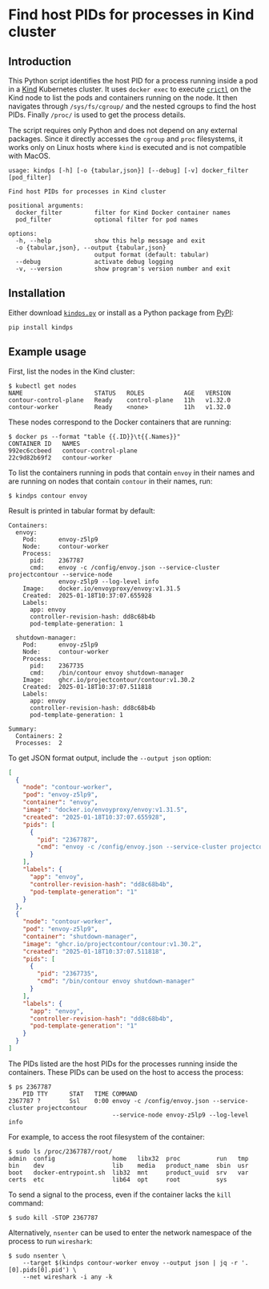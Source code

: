 # Find host PIDs for processes in Kind cluster

## Introduction

This Python script identifies the host PID for a process running inside a pod in a [Kind](https://kind.sigs.k8s.io/) Kubernetes cluster.
It uses `docker exec` to execute [`crictl`](https://kubernetes.io/docs/tasks/debug/debug-cluster/crictl/) on the Kind node to list the pods and containers running on the node.
It then navigates through `/sys/fs/cgroup/` and the nested cgroups to find the host PIDs.
Finally `/proc/` is used to get the process details.

The script requires only Python and does not depend on any external packages.
Since it directly accesses the `cgroup` and `proc` filesystems, it works only on Linux hosts where `kind` is executed and is not compatible with MacOS.


```
usage: kindps [-h] [-o {tabular,json}] [--debug] [-v] docker_filter [pod_filter]

Find host PIDs for processes in Kind cluster

positional arguments:
  docker_filter         filter for Kind Docker container names
  pod_filter            optional filter for pod names

options:
  -h, --help            show this help message and exit
  -o {tabular,json}, --output {tabular,json}
                        output format (default: tabular)
  --debug               activate debug logging
  -v, --version         show program's version number and exit
```

## Installation

Either download [`kindps.py`](https://raw.githubusercontent.com/tsaarni/kind-ps/refs/heads/main/kindps.py) or install as a Python package from [PyPI](https://pypi.org/project/kindps/):

```
pip install kindps
```

## Example usage

First, list the nodes in the Kind cluster:

```console
$ kubectl get nodes
NAME                    STATUS   ROLES           AGE   VERSION
contour-control-plane   Ready    control-plane   11h   v1.32.0
contour-worker          Ready    <none>          11h   v1.32.0
```

These nodes correspond to the Docker containers that are running:

```console
$ docker ps --format "table {{.ID}}\t{{.Names}}"
CONTAINER ID   NAMES
992ec6ccbeed   contour-control-plane
22c9d82b69f2   contour-worker
```

To list the containers running in pods that contain `envoy` in their names and are running on nodes that contain `contour` in their names, run:

```console
$ kindps contour envoy
```

Result is printed in tabular format by default:

```console
Containers:
  envoy:
    Pod:      envoy-z5lp9
    Node:     contour-worker
    Process:
      pid:    2367787
      cmd:    envoy -c /config/envoy.json --service-cluster projectcontour --service-node
              envoy-z5lp9 --log-level info
    Image:    docker.io/envoyproxy/envoy:v1.31.5
    Created:  2025-01-18T10:37:07.655928
    Labels:
      app: envoy
      controller-revision-hash: dd8c68b4b
      pod-template-generation: 1

  shutdown-manager:
    Pod:      envoy-z5lp9
    Node:     contour-worker
    Process:
      pid:    2367735
      cmd:    /bin/contour envoy shutdown-manager
    Image:    ghcr.io/projectcontour/contour:v1.30.2
    Created:  2025-01-18T10:37:07.511818
    Labels:
      app: envoy
      controller-revision-hash: dd8c68b4b
      pod-template-generation: 1

Summary:
  Containers: 2
  Processes:  2
```

To get JSON format output, include the `--output json` option:

```json
[
  {
    "node": "contour-worker",
    "pod": "envoy-z5lp9",
    "container": "envoy",
    "image": "docker.io/envoyproxy/envoy:v1.31.5",
    "created": "2025-01-18T10:37:07.655928",
    "pids": [
      {
        "pid": "2367787",
        "cmd": "envoy -c /config/envoy.json --service-cluster projectcontour --service-node envoy-z5lp9 --log-level info"
      }
    ],
    "labels": {
      "app": "envoy",
      "controller-revision-hash": "dd8c68b4b",
      "pod-template-generation": "1"
    }
  },
  {
    "node": "contour-worker",
    "pod": "envoy-z5lp9",
    "container": "shutdown-manager",
    "image": "ghcr.io/projectcontour/contour:v1.30.2",
    "created": "2025-01-18T10:37:07.511818",
    "pids": [
      {
        "pid": "2367735",
        "cmd": "/bin/contour envoy shutdown-manager"
      }
    ],
    "labels": {
      "app": "envoy",
      "controller-revision-hash": "dd8c68b4b",
      "pod-template-generation": "1"
    }
  }
]
```

The PIDs listed are the host PIDs for the processes running inside the containers.
These PIDs can be used on the host to access the process:

```console
$ ps 2367787
    PID TTY      STAT   TIME COMMAND
2367787 ?        Ssl    0:00 envoy -c /config/envoy.json --service-cluster projectcontour
                             --service-node envoy-z5lp9 --log-level info
```

For example, to access the root filesystem of the container:

```console
$ sudo ls /proc/2367787/root/
admin  config                home   libx32  proc          run   tmp
bin    dev                   lib    media   product_name  sbin  usr
boot   docker-entrypoint.sh  lib32  mnt     product_uuid  srv   var
certs  etc                   lib64  opt     root          sys
```

To send a signal to the process, even if the container lacks the `kill` command:

```console
$ sudo kill -STOP 2367787
```

Alternatively, `nsenter` can be used to enter the network namespace of the process to run `wireshark`:

```console
$ sudo nsenter \
    --target $(kindps contour-worker envoy --output json | jq -r '.[0].pids[0].pid') \
    --net wireshark -i any -k
```
